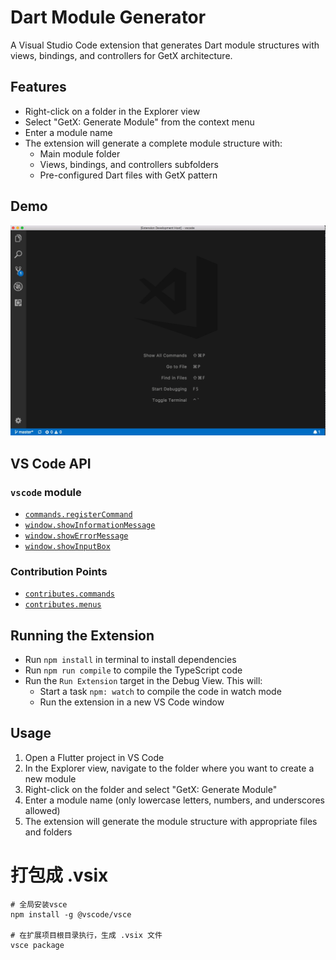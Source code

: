 # Dart Module Generator

A Visual Studio Code extension that generates Dart module structures with views, bindings, and controllers for GetX architecture.

## Features

- Right-click on a folder in the Explorer view
- Select "GetX: Generate Module" from the context menu
- Enter a module name
- The extension will generate a complete module structure with:
  - Main module folder
  - Views, bindings, and controllers subfolders
  - Pre-configured Dart files with GetX pattern

## Demo

![demo](demo.gif)

## VS Code API

### `vscode` module

- [`commands.registerCommand`](https://code.visualstudio.com/api/references/vscode-api#commands.registerCommand)
- [`window.showInformationMessage`](https://code.visualstudio.com/api/references/vscode-api#window.showInformationMessage)
- [`window.showErrorMessage`](https://code.visualstudio.com/api/references/vscode-api#window.showErrorMessage)
- [`window.showInputBox`](https://code.visualstudio.com/api/references/vscode-api#window.showInputBox)

### Contribution Points

- [`contributes.commands`](https://code.visualstudio.com/api/references/contribution-points#contributes.commands)
- [`contributes.menus`](https://code.visualstudio.com/api/references/contribution-points#contributes.menus)

## Running the Extension

- Run `npm install` in terminal to install dependencies
- Run `npm run compile` to compile the TypeScript code
- Run the `Run Extension` target in the Debug View. This will:
  - Start a task `npm: watch` to compile the code in watch mode
  - Run the extension in a new VS Code window

## Usage

1. Open a Flutter project in VS Code
2. In the Explorer view, navigate to the folder where you want to create a new module
3. Right-click on the folder and select "GetX: Generate Module"
4. Enter a module name (only lowercase letters, numbers, and underscores allowed)
5. The extension will generate the module structure with appropriate files and folders

# 打包成 .vsix
```
# 全局安装vsce
npm install -g @vscode/vsce

# 在扩展项目根目录执行，生成 .vsix 文件
vsce package
```
